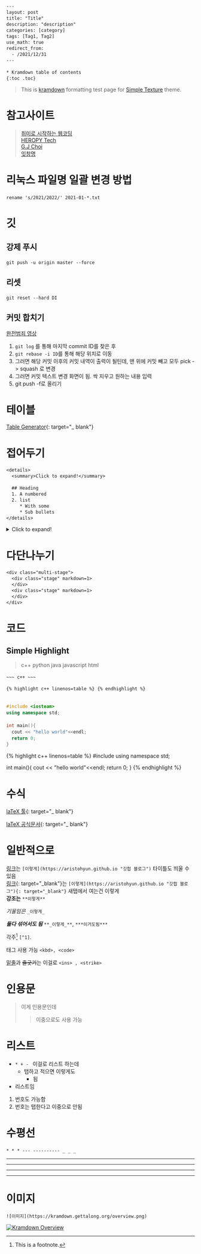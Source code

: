 ~~~
---
layout: post
title: "Title"
description: "description"
categories: [category]
tags: [Tag1, Tag2]
use_math: true
redirect_from:
  - /2021/12/31
---

* Kramdown table of contents
{:toc .toc} 
~~~

> This is [kramdown](https://kramdown.gettalong.org/) formatting test page for [Simple Texture](https://github.com/yizeng/jekyll-theme-simple-texture) theme.

# 참고사이트

> [취미로 시작하는 웹코딩](https://kilbong0508.tistory.com/303)        
> [HEROPY Tech](https://heropy.blog/2017/09/30/markdown/)                    
> [G.J Choi](http://gjchoi.github.io/env/Kramdown(%EB%A7%88%ED%81%AC%EB%8B%A4%EC%9A%B4)-%EC%82%AC%EC%9A%A9%EB%B2%95/)    
> [잇창명](https://eatchangmyeong.github.io/syntax/#fnref:fnrepeat:1)    

# 리눅스 파일명 일괄 변경 방법

`rename 's/2021/2022/' 2021-01-*.txt`

# 깃

## 강제 푸시

`git push -u origin master --force`

## 리셋

`git reset --hard DI`

## 커밋 합치기

[완전범죄 영상](https://youtu.be/omXz1t-u_6k?t=2215)

1. `git log` 를 통해 마지막 commit ID를 찾은 후
2. `git rebase -i ID`를 통해 해당 위치로 이동
3. 그러면 해당 커밋 이후의 커밋 내역이 출력이 될틴데, 맨 위에 커밋 빼고 모두 pick -> squash 로 변경
4. 그러면 커밋 텍스트 변경 화면이 됨. 싹 지우고 원하는 내용 입력
5. git push -f로 올리기


# 테이블

[Table Generator](https://www.tablesgenerator.com/markdown_tables){: target="_ blank"}

# 접어두기

~~~
<details>
  <summary>Click to expand!</summary>
  
  ## Heading
  1. A numbered
  2. list
     * With some
     * Sub bullets
</details>

~~~

<details>
  <summary>Click to expand!</summary>
  
  ## Heading
  1. A numbered
  2. list
     * With some
     * Sub bullets
</details>

# 다단나누기

~~~
<div class="multi-stage">
  <div class="stage" markdown=1>
  </div>
  <div class="stage" markdown=1>
  </div>
</div>
~~~

# 코드
## Simple Highlight

> c++ python java javascript html

`~~~ c++ ~~~`
  
`{% highlight c++ linenos=table %} {% endhighlight %}`


~~~ c++

#include <iosteam>
using namespace std;

int main(){
  cout << "hello world"<<endl;
  return 0;
}

~~~

{% highlight c++ linenos=table %}
#include <iosteam>
using namespace std;

int main(){
  cout << "hello world"<<endl;
  return 0;
}
{% endhighlight %}


# 수식    
  
[laTeX 툴](https://www.codecogs.com/latex/eqneditor.php){: target="_ blank"}   

[laTeX 공식문서](https://docs.latexbase.com/symbols/){: target="_ blank"}  


# 일반적으로

[링크](https://aristohyun.github.io "깃헙 블로그")는 `[이렇게](https://aristohyun.github.io "깃헙 블로그")` 타이틀도 띄울 수 있음    
[링크](https://aristohyun.github.io "깃헙 블로그"){: target="_blank"}는 `[이렇게](https://aristohyun.github.io "깃헙 블로그"){: target="_blank"}` 새탭에서 여는건 이렇게    
**강조는** `**이렇게**`

_기울임은_ `_이렇게_`

**_둘다 섞어서도 됨_**  `**_이렇게_**`, `***이거도됨***`

각주[^1] `[^1]`.

태그 사용 가능 `<kbd>, <code>`

<ins>밑줄</ins>과 <strike>줄긋기</strike>는 이걸로 `<ins> , <strike>`

# 인용문

> 이게 인용문인데
>
> > 이중으로도 사용 가능
>

# 리스트

* `* + - ` 이걸로 리스트 하는데
  + 탭하고 적으면 이렇게도
    - 됨
* 리스트임

1. 번호도 가능함
2. 번호는 탭한다고 이중으로 안됨


# 수평선
`* * * --- ---------- _ _ _`
* * *

---

_  _  _  _

---------------

# 이미지

`![이미지](https://kramdown.gettalong.org/overview.png)`

<a class="post-image" href="https://kramdown.gettalong.org/overview.png">
<img itemprop="image" data-src="https://kramdown.gettalong.org/overview.png" src="/assets/javascripts/unveil/loader.gif" alt="Kramdown Overview" />
</a>


[^1]: This is a footnote.
